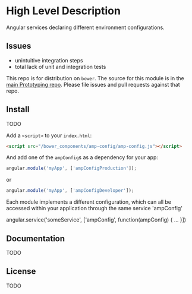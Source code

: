 # High Level Description

Angular services declaring different environment configurations.

## Issues
<ul> 
	<li>unintuitive integration steps</li>
	<li>total lack of unit and integration tests</li>
</ul>

This repo is for distribution on `bower`. The source for this module is in the
[main Prototyping repo](https://gitorious.poc.currdc.net/prototyping/amp-config/source).
Please file issues and pull requests against that repo.

## Install

TODO

Add a `<script>` to your `index.html`:

```html
<script src="/bower_components/amp-config/amp-config.js"></script>
```

And add one of the `ampConfig`s as a dependency for your app:

```javascript
angular.module('myApp', ['ampConfigProduction']);
```

or

```javascript
angular.module('myApp', ['ampConfigDeveloper']);
```

Each module implements a different configuration, which can all be accessed within your application through the same service 'ampConfig'

angular.service('someService', ['ampConfig', function(ampConfig) {
	...	
}])

## Documentation

TODO

## License

TODO